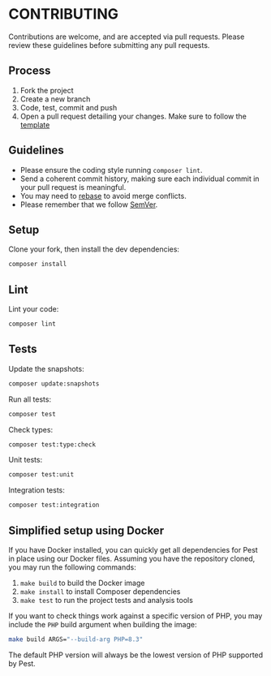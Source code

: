 # CONTRIBUTING

Contributions are welcome, and are accepted via pull requests.
Please review these guidelines before submitting any pull requests.

## Process

1. Fork the project
1. Create a new branch
1. Code, test, commit and push
1. Open a pull request detailing your changes. Make sure to follow the [template](.github/PULL_REQUEST_TEMPLATE.md)

## Guidelines

* Please ensure the coding style running `composer lint`.
* Send a coherent commit history, making sure each individual commit in your pull request is meaningful.
* You may need to [rebase](https://git-scm.com/book/en/v2/Git-Branching-Rebasing) to avoid merge conflicts.
* Please remember that we follow [SemVer](http://semver.org/).

## Setup

Clone your fork, then install the dev dependencies:
```bash
composer install
```
## Lint

Lint your code:
```bash
composer lint
```
## Tests

Update the snapshots:
```bash
composer update:snapshots
```
Run all tests:
```bash
composer test
```

Check types:
```bash
composer test:type:check
```

Unit tests:
```bash
composer test:unit
```

Integration tests:
```bash
composer test:integration
```

## Simplified setup using Docker

If you have Docker installed, you can quickly get all dependencies for Pest in place using
our Docker files. Assuming you have the repository cloned, you may run the following
commands:

1. `make build` to build the Docker image
2. `make install` to install Composer dependencies
3. `make test` to run the project tests and analysis tools

If you want to check things work against a specific version of PHP, you may include
the `PHP` build argument when building the image:

```bash
make build ARGS="--build-arg PHP=8.3"
```

The default PHP version will always be the lowest version of PHP supported by Pest.
